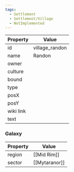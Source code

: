 ```yaml
---
tags:
  - Settlement
  - Settlement/Village
  - NotImplemented
---
```


| Property  | Value          |
| --------- | -------------- |
| id        | village_randon |
| name      | Randon         |
| owner     |                |
| culture   |                |
| bound     |                |
| type      |                |
| posX      |                |
| posY      |                |
| wiki link |                |
| text      |                |

### Galaxy
| Property | Value         |
| -------- | ------------- |
| region   | [[Mid Rim]]   |
| sector   | [[Mytaranor]] |
